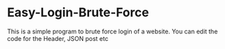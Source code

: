# Easy-Login-Brute-Force
This is a simple program to brute force login of a website. You can edit the code for the Header, JSON post etc
